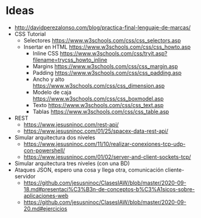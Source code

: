 # Ideas
- http://davidperezalonso.com/blog/practica-final-lenguaje-de-marcas/
- CSS Tutorial
  - Selectores https://www.w3schools.com/css/css_selectors.asp
  - Insertar en HTML https://www.w3schools.com/css/css_howto.asp
    - Inline CSS https://www.w3schools.com/css/tryit.asp?filename=trycss_howto_inline
    - Margins https://www.w3schools.com/css/css_margin.asp
    - Padding https://www.w3schools.com/css/css_padding.asp
    - Ancho y alto https://www.w3schools.com/css/css_dimension.asp
    - Modelo de caja https://www.w3schools.com/css/css_boxmodel.asp
    - Texto https://www.w3schools.com/css/css_text.asp
    - Tablas https://www.w3schools.com/css/css_table.asp
- REST
  * https://www.jesusninoc.com/rest-api/
  * https://www.jesusninoc.com/01/25/spacex-data-rest-api/
- Simular arquitectura dos niveles
  * https://www.jesusninoc.com/11/10/realizar-conexiones-tcp-udp-con-powershell/
  * https://www.jesusninoc.com/01/02/server-and-client-sockets-tcp/
- Simular arquitectura tres niveles (con una BD)
- Ataques JSON, espero una cosa y llega otra, comunicación cliente-servidor
  * https://github.com/jesusninoc/ClasesIAW/blob/master/2020-09-18.md#presentaci%C3%B3n-de-conceptos-b%C3%A1sicos-sobre-aplicaciones-web
  * https://github.com/jesusninoc/ClasesIAW/blob/master/2020-09-20.md#ejercicios
